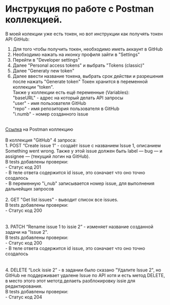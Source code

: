 # Инструкция по работе с Postman коллекцией.

В моей колекции уже есть токен, но вот инструкции как получять токен API GitHub:
1. Для того чтобы получить токен, необходимо иметь аккаунт в GitHub 
2. Необходимо нажать на иконку профиля зайти в "Settings"
3. Перейти в "Developer settings" 
4. Далее "Personal access tokens" и выбрать "Tokens (classic)"
5. Далее "Generatу new token"
6. Далее ввести название токена, выбрать срок действи и разрешения после нажать "Generate token"
Токен хранится в переменной коллекции "token".<br>
Также у коллекции есть ещё переменные (Variables): <br>
"baseURL" - адрес на который делать API запросы<br>
"user" - имя пользователя GitHub<br>
"repo" - имя репозитория пользователя в GitHub<br>
"i.numb" - номер созданного issue<br>
<br>
<a href="https://github.com/stalker2rus/QA/blob/3a70d9eb7c8381ed0340e52daaffc8fd06b2013f/%D0%A2%D0%B5%D1%81%D1%82%20%D0%BF%D0%BB%D0%B0%D0%BD.pdf")>Ссылка</a> на Postman коллекцию
<br> 
<br> 
В коллекция "GitHub" 4 запроса:
<br>
1. POST “Create issue 1” - cоздаёт issue с названием Issue 1, описанием Something went wrong. Также у этой issue должен быть label — bug — и assignee — (текущий логин на GitHub).    <br> 
В tests добавлены проверки:  <br> 
- Статус код 201<br> 
- В теле ответа содержится id issue, это означает что оно точно создалось <br> 
- В переменную "i_nub" записывается номер issue, для выполнения дальнейщих запросов  <br>
<br> 
2. GET "Get list issues" - выводит список все issues. <br>
В tests добавлены проверки:<br> 
 - Статус код 200<br> 
<br> 
<br> 
3. PATCH “Rename issue 1 to issie 2” - изменяет название созданной задачи на "Issue 2".<br>    
В tests добавлены проверки:<br> 
 - Статус код 200<br> 
 - В теле ответа содержится id issue, это означает что оно точно создалось<br> 
<br> 
<br>  
4. DELETE “Lock issie 2” - в задании было сказано "Удалите Issue 2", но GitHub не поддерживает удалене Issue по API хотя и есть метод DELETE, в место этого этот метотд делаеть разблокировку issie для редактирования.<br>    
В tests добавлены проверки:<br> 
 - Статус код 204<br> 
